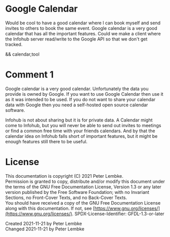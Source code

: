 # Google Calendar
Would be cool to have a good calendar where I can book myself and send invites to others to book the same event.
Google calendar is a very good calendar that has all the important features.
Could we make a client where the Infohub server read/write to the Google API so that we don't get tracked.

&& calendar,tool

# Comment 1
Google calendar is a very good calendar. Unfortunately the data you provide is owned by Google.
If you want to use Google Calendar then use it as it was intended to be used.
If you do not want to share your calendar data with Google then you need a self-hosted open source calendar software.

Infohub is not about sharing but it is for private data. A Calendar might come to Infohub, but you will never be able to send out invites to meetings or find a common free time with your friends calendars.
And by that the calendar idea on Infohub falls short of important features, but it might be enough features still there to be useful.

# License
This documentation is copyright (C) 2021 Peter Lembke.  
Permission is granted to copy, distribute and/or modify this document under the terms of the GNU Free Documentation License, Version 1.3 or any later version published by the Free Software Foundation; with no Invariant Sections, no Front-Cover Texts, and no Back-Cover Texts.  
You should have received a copy of the GNU Free Documentation License along with this documentation. If not, see [https://www.gnu.org/licenses/](https://www.gnu.org/licenses/).  SPDX-License-Identifier: GFDL-1.3-or-later

Created 2021-11-21 by Peter Lembke  
Changed 2021-11-21 by Peter Lembke  

